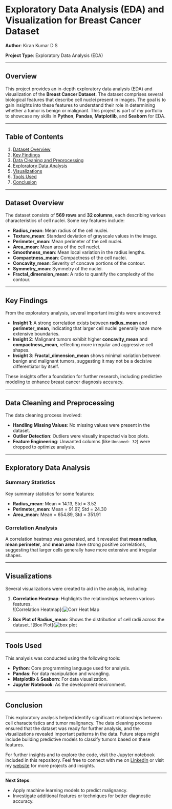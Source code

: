 # Exploratory Data Analysis (EDA) and Visualization for Breast Cancer Dataset

**Author**: Kiran Kumar D S  

**Project Type**: Exploratory Data Analysis (EDA)

---

## Overview

This project provides an in-depth exploratory data analysis (EDA) and visualization of the **Breast Cancer Dataset**. The dataset comprises several biological features that describe cell nuclei present in images. The goal is to gain insights into these features to understand their role in determining whether a tumor is benign or malignant. This project is part of my portfolio to showcase my skills in **Python**, **Pandas**, **Matplotlib**, and **Seaborn** for EDA.

---

## Table of Contents

1. [Dataset Overview](#dataset-overview)
2. [Key Findings](#key-findings)
3. [Data Cleaning and Preprocessing](#data-cleaning-and-preprocessing)
4. [Exploratory Data Analysis](#exploratory-data-analysis)
5. [Visualizations](#visualizations)
6. [Tools Used](#tools-used)
7. [Conclusion](#conclusion)

---

## Dataset Overview

The dataset consists of **569 rows** and **32 columns**, each describing various characteristics of cell nuclei. Some key features include:

- **Radius_mean**: Mean radius of the cell nuclei.
- **Texture_mean**: Standard deviation of grayscale values in the image.
- **Perimeter_mean**: Mean perimeter of the cell nuclei.
- **Area_mean**: Mean area of the cell nuclei.
- **Smoothness_mean**: Mean local variation in the radius lengths.
- **Compactness_mean**: Compactness of the cell nuclei.
- **Concavity_mean**: Severity of concave portions of the contour.
- **Symmetry_mean**: Symmetry of the nuclei.
- **Fractal_dimension_mean**: A ratio to quantify the complexity of the contour.

---

## Key Findings

From the exploratory analysis, several important insights were uncovered:

- **Insight 1**: A strong correlation exists between **radius_mean** and **perimeter_mean**, indicating that larger cell nuclei generally have more extensive boundaries.
- **Insight 2**: Malignant tumors exhibit higher **concavity_mean** and **compactness_mean**, reflecting more irregular and aggressive cell shapes.
- **Insight 3**: **Fractal_dimension_mean** shows minimal variation between benign and malignant tumors, suggesting it may not be a decisive differentiator by itself.

These insights offer a foundation for further research, including predictive modeling to enhance breast cancer diagnosis accuracy.

---

## Data Cleaning and Preprocessing

The data cleaning process involved:

- **Handling Missing Values**: No missing values were present in the dataset.
- **Outlier Detection**: Outliers were visually inspected via box plots.
- **Feature Engineering**: Unwanted columns (like `Unnamed: 32`) were dropped to optimize analysis.

---

## Exploratory Data Analysis

### Summary Statistics

Key summary statistics for some features:

- **Radius_mean**: Mean = 14.13, Std = 3.52
- **Perimeter_mean**: Mean = 91.97, Std = 24.30
- **Area_mean**: Mean = 654.89, Std = 351.91

### Correlation Analysis

A correlation heatmap was generated, and it revealed that **mean radius**, **mean perimeter**, and **mean area** have strong positive correlations, suggesting that larger cells generally have more extensive and irregular shapes.

---

## Visualizations

Several visualizations were created to aid in the analysis, including:

1. **Correlation Heatmap**: Highlights the relationships between various features.  
   ![Correlation Heatmap](![Corr Heat Map](https://github.com/user-attachments/assets/71786b34-1692-4c43-b837-ed9cc89a6211)

2. **Box Plot of Radius_mean**: Shows the distribution of cell radii across the dataset.
   ![Box Plot](![box plot](https://github.com/user-attachments/assets/372c0f5b-ccc2-4a74-84cc-800ac940568f)


---

## Tools Used

This analysis was conducted using the following tools:

- **Python**: Core programming language used for analysis.
- **Pandas**: For data manipulation and wrangling.
- **Matplotlib** & **Seaborn**: For data visualization.
- **Jupyter Notebook**: As the development environment.

---

## Conclusion

This exploratory analysis helped identify significant relationships between cell characteristics and tumor malignancy. The data cleaning process ensured that the dataset was ready for further analysis, and the visualizations revealed important patterns in the data. Future steps might include building predictive models to classify tumors based on these features.

For further insights and to explore the code, visit the Jupyter notebook included in this repository. Feel free to connect with me on [LinkedIn](https://www.linkedin.com/in/kirands) or visit my [website](https://www.k21projects.in) for more projects and insights.

---

**Next Steps**:

- Apply machine learning models to predict malignancy.
- Investigate additional features or techniques for better diagnostic accuracy.

